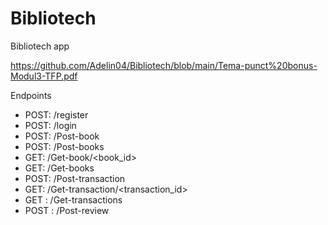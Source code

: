 # Bibliotech
Bibliotech app

https://github.com/Adelin04/Bibliotech/blob/main/Tema-punct%20bonus-Modul3-TFP.pdf

Endpoints
- POST: /register
- POST: /login
- POST: /Post-book
- POST: /Post-books
- GET: /Get-book/<book_id>
- GET: /Get-books
- POST: /Post-transaction
- GET: /Get-transaction/<transaction_id>
- GET : /Get-transactions
- POST : /Post-review
